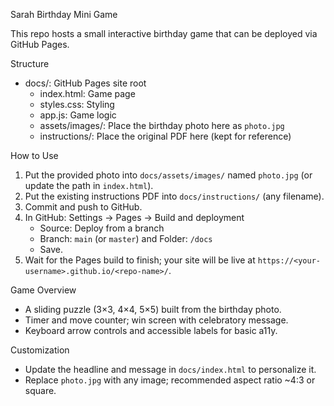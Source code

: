 Sarah Birthday Mini Game

This repo hosts a small interactive birthday game that can be deployed via GitHub Pages.

Structure
- docs/: GitHub Pages site root
  - index.html: Game page
  - styles.css: Styling
  - app.js: Game logic
  - assets/images/: Place the birthday photo here as `photo.jpg`
  - instructions/: Place the original PDF here (kept for reference)

How to Use
1) Put the provided photo into `docs/assets/images/` named `photo.jpg` (or update the path in `index.html`).
2) Put the existing instructions PDF into `docs/instructions/` (any filename).
3) Commit and push to GitHub.
4) In GitHub: Settings → Pages → Build and deployment
   - Source: Deploy from a branch
   - Branch: `main` (or `master`) and Folder: `/docs`
   - Save.
5) Wait for the Pages build to finish; your site will be live at
   `https://<your-username>.github.io/<repo-name>/`.

Game Overview
- A sliding puzzle (3×3, 4×4, 5×5) built from the birthday photo.
- Timer and move counter; win screen with celebratory message.
- Keyboard arrow controls and accessible labels for basic a11y.

Customization
- Update the headline and message in `docs/index.html` to personalize it.
- Replace `photo.jpg` with any image; recommended aspect ratio ~4:3 or square.

